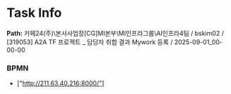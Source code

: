 # Task Info

**Path:** 카페24(주)\본사사업장\[CG]MI본부\MI인프라그룹\AI인프라4팀 / bskim02 / [319053] A2A TF 프로젝트 _ 담당자 취합 결과 Mywork 등록 / 2025-09-01_00-00-00

### BPMN
- ["http://211.63.40.216:8000/"]

